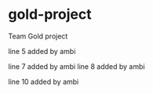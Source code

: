 # gold-project
Team Gold project


line 5 added by ambi

line 7 added by ambi
line 8 added by ambi

line 10 added by ambi
